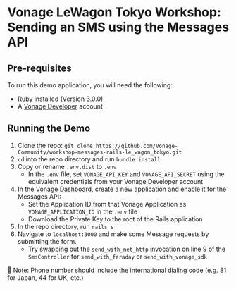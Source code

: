 # Vonage LeWagon Tokyo Workshop: Sending an SMS using the Messages API

## Pre-requisites

To run this demo application, you will need the following:

- [Ruby](https://www.ruby-lang.org/en/documentation/installation/) installed (Version 3.0.0)
- A [Vonage Developer](https://developer.vonage.com/sign-up) account

## Running the Demo

1. Clone the repo: `git clone https://github.com/Vonage-Community/workshop-messages-rails-le_wagon_tokyo.git`
2. `cd` into the repo directory and run `bundle install`
3. Copy or rename `.env.dist` to `.env`
    - In the `.env` file, set `VONAGE_API_KEY` and `VONAGE_API_SECRET` using the equivalent credentials from your Vonage Developer account
4. In the [Vonage Dashboard](https://dashboard.nexmo.com/), create a new application and enable it for the Messages API:
    - Set the Application ID from that Vonage Application as `VONAGE_APPLICATION_ID` in the `.env` file
    - Download the Private Key to the root of the Rails application
5. In the repo directory, run `rails s`
6. Navigate to `localhost:3000` and make some Message requests by submitting the form.
    - Try swapping out the `send_with_net_http` invocation on line 9 of the `SmsController` for `send_with_faraday` or `send_with_vonage_sdk`

📝 Note: Phone number should include the international dialing code (e.g. 81 for Japan, 44 for UK, etc.)
